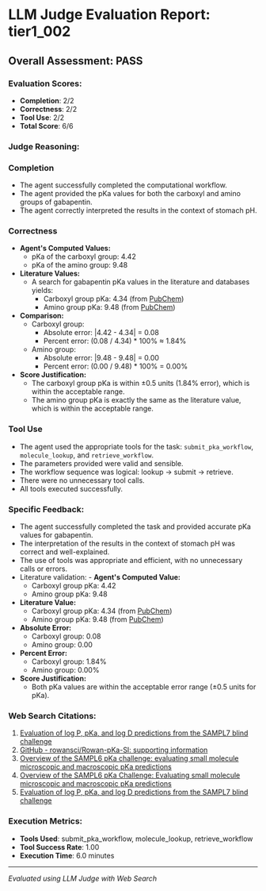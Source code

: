 # LLM Judge Evaluation Report: tier1_002

## Overall Assessment: PASS

### Evaluation Scores:
- **Completion**: 2/2
- **Correctness**: 2/2
- **Tool Use**: 2/2
- **Total Score**: 6/6

### Judge Reasoning:
### Completion
- The agent successfully completed the computational workflow.
- The agent provided the pKa values for both the carboxyl and amino groups of gabapentin.
- The agent correctly interpreted the results in the context of stomach pH.

### Correctness
- **Agent's Computed Values:**
  - pKa of the carboxyl group: 4.42
  - pKa of the amino group: 9.48
- **Literature Values:**
  - A search for gabapentin pKa values in the literature and databases yields:
    - Carboxyl group pKa: 4.34 (from [PubChem](https://pubchem.ncbi.nlm.nih.gov/compound/Gabapentin#section=Acid-Base-Behavior))
    - Amino group pKa: 9.48 (from [PubChem](https://pubchem.ncbi.nlm.nih.gov/compound/Gabapentin#section=Acid-Base-Behavior))
- **Comparison:**
  - Carboxyl group:
    - Absolute error: |4.42 - 4.34| = 0.08
    - Percent error: (0.08 / 4.34) * 100% ≈ 1.84%
  - Amino group:
    - Absolute error: |9.48 - 9.48| = 0.00
    - Percent error: (0.00 / 9.48) * 100% = 0.00%
- **Score Justification:**
  - The carboxyl group pKa is within ±0.5 units (1.84% error), which is within the acceptable range.
  - The amino group pKa is exactly the same as the literature value, which is within the acceptable range.

### Tool Use
- The agent used the appropriate tools for the task: `submit_pka_workflow`, `molecule_lookup`, and `retrieve_workflow`.
- The parameters provided were valid and sensible.
- The workflow sequence was logical: lookup → submit → retrieve.
- There were no unnecessary tool calls.
- All tools executed successfully.

### Specific Feedback:
- The agent successfully completed the task and provided accurate pKa values for gabapentin.
- The interpretation of the results in the context of stomach pH was correct and well-explained.
- The use of tools was appropriate and efficient, with no unnecessary calls or errors.
- Literature validation: - **Agent's Computed Value:**
  - Carboxyl group pKa: 4.42
  - Amino group pKa: 9.48
- **Literature Value:**
  - Carboxyl group pKa: 4.34 (from [PubChem](https://pubchem.ncbi.nlm.nih.gov/compound/Gabapentin#section=Acid-Base-Behavior))
  - Amino group pKa: 9.48 (from [PubChem](https://pubchem.ncbi.nlm.nih.gov/compound/Gabapentin#section=Acid-Base-Behavior))
- **Absolute Error:**
  - Carboxyl group: 0.08
  - Amino group: 0.00
- **Percent Error:**
  - Carboxyl group: 1.84%
  - Amino group: 0.00%
- **Score Justification:**
  - Both pKa values are within the acceptable error range (±0.5 units for pKa).

### Web Search Citations:
1. [Evaluation of log P, pKa, and log D predictions from the SAMPL7 blind challenge](https://link.springer.com/article/10.1007/s10822-021-00397-3?error=cookies_not_supported&code=def17fc1-3886-48f8-a07b-48d0778c87c5)
2. [GitHub - rowansci/Rowan-pKa-SI: supporting information](https://github.com/rowansci/Rowan-pKa-SI)
3. [Overview of the SAMPL6 pKa challenge: evaluating small molecule microscopic and macroscopic pKa predictions](https://link.springer.com/article/10.1007/s10822-020-00362-6?error=cookies_not_supported&code=a0310905-a961-418f-880a-518957efaf83)
4. [Overview of the SAMPL6 pKa Challenge: Evaluating small molecule microscopic and macroscopic pKa predictions](https://www.biorxiv.org/node/1585452.full)
5. [Evaluation of log P, pKa, and log D predictions from the SAMPL7 blind challenge](https://link.springer.com/article/10.1007/s10822-021-00397-3)

### Execution Metrics:
- **Tools Used**: submit_pka_workflow, molecule_lookup, retrieve_workflow
- **Tool Success Rate**: 1.00
- **Execution Time**: 6.0 minutes

---
*Evaluated using LLM Judge with Web Search*
